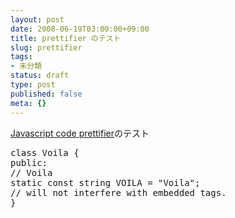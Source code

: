 ```yaml
---
layout: post
date: 2008-06-19T03:00:00+09:00
title: prettifier のテスト
slug: prettifier
tags:
- 未分類
status: draft
type: post
published: false
meta: {}
---
```

<a href="http://google-code-prettify.googlecode.com/svn/trunk/README.html">Javascript code prettifier</a>のテスト
<pre class="prettyprint">
class Voila {
public:
// Voila
static const string VOILA = "Voila";
// will not interfere with embedded tags.
}
</pre>
